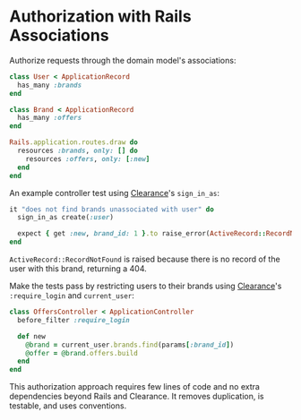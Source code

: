 # Authorization with Rails Associations

Authorize requests through the domain model's associations:

```ruby
class User < ApplicationRecord
  has_many :brands
end

class Brand < ApplicationRecord
  has_many :offers
end

Rails.application.routes.draw do
  resources :brands, only: [] do
    resources :offers, only: [:new]
  end
end
```

An example controller test using [Clearance]'s `sign_in_as`:

[Clearance]: https://github.com/thoughtbot/clearance

```ruby
it "does not find brands unassociated with user" do
  sign_in_as create(:user)

  expect { get :new, brand_id: 1 }.to raise_error(ActiveRecord::RecordNotFound }
end
```

`ActiveRecord::RecordNotFound` is raised because
there is no record of the user with this brand,
returning a 404.

Make the tests pass by restricting users to their brands
using [Clearance]'s `:require_login` and `current_user`:

```ruby
class OffersController < ApplicationController
  before_filter :require_login

  def new
    @brand = current_user.brands.find(params[:brand_id])
    @offer = @brand.offers.build
  end
end
```

This authorization approach requires few lines of code
and no extra dependencies beyond Rails and Clearance.
It removes duplication,
is testable,
and uses conventions.
